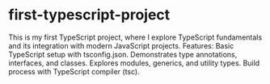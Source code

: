 # first-typescript-project
This is my first TypeScript project, where I explore TypeScript fundamentals and its integration with modern JavaScript projects.  Features: Basic TypeScript setup with tsconfig.json. Demonstrates type annotations, interfaces, and classes. Explores modules, generics, and utility types. Build process with TypeScript compiler (tsc).
